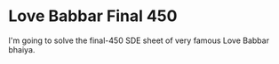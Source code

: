 # Love Babbar Final 450
 I'm going to solve the final-450 SDE sheet of very famous Love Babbar bhaiya. 
